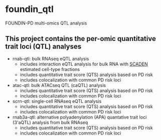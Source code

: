 # foundin_qtl
FOUNDIN-PD multi-omics QTL analysis

## This project contains the per-omic quantitative trait loci (QTL) analyses
- rnab-qtl: bulk RNAseq eQTL analysis
    - includes interaction eQTL analysis for bulk RNA with [SCADEN](https://github.com/KevinMenden/scaden) estimated cell-type fractions
    - includes quantitative trait score (QTS) analysis based on PD risk
    - includes colocalization with common PD risk loci
- atac-qtl: bulk ATACseq QTL (caQTL) analysis
    - includes quantitative trait score (QTS) analysis based on PD risk
    - includes colocalization with common PD risk loci
- scrn-qtl: single-cell RNAseq eQTL analysis
    - includes quantitative trait score (QTS) analysis based on PD risk
    - includes colocalization with common PD risk loci
- rnab3a-qtl: alternative polyadenylation (APA) quantative trait loci (3'aQTL) analysis from bulk RNAseq
    - includes quantitative trait score (QTS) analysis based on PD risk
    - includes colocalization with common PD risk loci